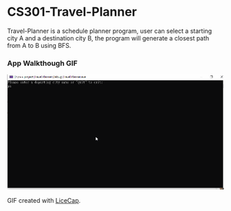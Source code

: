 # CS301-Travel-Planner

Travel-Planner is a schedule planner program, user can select a starting city A and a destination city B, the program will generate a closest path from A to B using BFS. 

### App Walkthough GIF

<img src='walkthrough.gif' title='Video Walkthrough' width='' alt='Video Walkthrough' />

GIF created with [LiceCap](http://www.cockos.com/licecap/).

